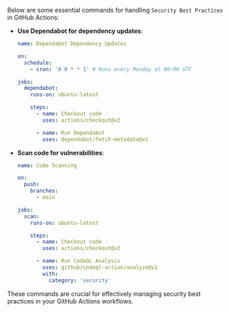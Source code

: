 Below are some essential commands for handling `Security Best Practices` in GitHub Actions:

- **Use Dependabot for dependency updates**:
    ```yaml
    name: Dependabot Dependency Updates

    on:
      schedule:
        - cron: '0 0 * * 1' # Runs every Monday at 00:00 UTC

    jobs:
      dependabot:
        runs-on: ubuntu-latest

        steps:
          - name: Checkout code
            uses: actions/checkout@v2

          - name: Run Dependabot
            uses: dependabot/fetch-metadata@v1
    ```

- **Scan code for vulnerabilities**:
    ```yaml
    name: Code Scanning

    on:
      push:
        branches:
          - main

    jobs:
      scan:
        runs-on: ubuntu-latest

        steps:
          - name: Checkout code
            uses: actions/checkout@v2

          - name: Run CodeQL Analysis
            uses: github/codeql-action/analyze@v1
            with:
              category: 'security'
    ```

These commands are crucial for effectively managing security best practices in your GitHub Actions workflows.
